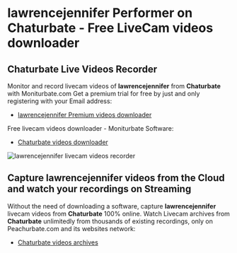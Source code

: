 # lawrencejennifer Performer on Chaturbate - Free LiveCam videos downloader

## Chaturbate Live Videos Recorder

Monitor and record livecam videos of **lawrencejennifer** from **Chaturbate** with Moniturbate.com
Get a premium trial for free by just and only registering with your Email address:
* [lawrencejennifer Premium videos downloader](https://moniturbate.com/request-demo-licence-key.html)

Free livecam videos downloader - Moniturbate Software:
* [Chaturbate videos downloader](https://moniturbate.com/moniturbate-download-software.html)

![lawrencejennifer livecam videos recorder](https://peachurnet.com/templates/moniturbate-software.png)


## Capture lawrencejennifer videos from the Cloud and watch your recordings on Streaming

Without the need of downloading a software, capture **lawrencejennifer** livecam videos from **Chaturbate** 100% online.
Watch Livecam archives from **Chaturbate** unlimitedly from thousands of existing recordings, only on Peachurbate.com and its websites network:
* [Chaturbate videos archives](https://peachurnet.com/)